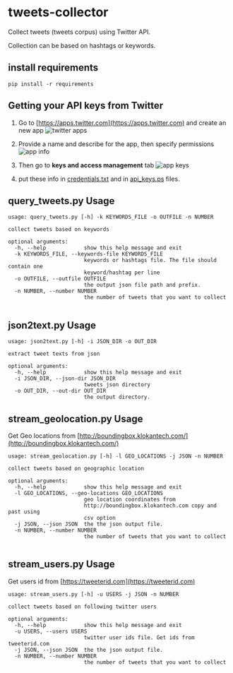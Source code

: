 # tweets-collector
Collect tweets (tweets corpus) using Twitter API. 

Collection can be based on hashtags or keywords.

## install requirements 
```pip install -r requirements```
 
 
## Getting your API keys from Twitter
1. Go to [https://apps.twitter.com](https://apps.twitter.com) and create an new app
![twitter apps](png/twitter_app1.png)

2. Provide a name and describe for the app, then specify permissions 
![app info](png/twitter_app2.png)

3. Then go to **keys and access management** tab 
![app keys](png/twitter_app3.png)

4. put these info in [credentials.txt](twitter-files/credentials.txt) and in [api_keys.ps](api_keys.py) files.


## query_tweets.py Usage

```
usage: query_tweets.py [-h] -k KEYWORDS_FILE -o OUTFILE -n NUMBER

collect tweets based on keywords

optional arguments:
  -h, --help            show this help message and exit
  -k KEYWORDS_FILE, --keywords-file KEYWORDS_FILE
                        keywords or hashtags file. The file should contain one
                        keyword/hashtag per line
  -o OUTFILE, --outfile OUTFILE
                        the output json file path and prefix.
  -n NUMBER, --number NUMBER
                        the number of tweets that you want to collect


```


## json2text.py Usage
 
```
usage: json2text.py [-h] -i JSON_DIR -o OUT_DIR

extract tweet texts from json

optional arguments:
  -h, --help            show this help message and exit
  -i JSON_DIR, --json-dir JSON_DIR
                        tweets json directory
  -o OUT_DIR, --out-dir OUT_DIR
                        the output directory.

```


## stream_geolocation.py Usage 

Get Geo locations from [http://boundingbox.klokantech.com/](http://boundingbox.klokantech.com/)
```
usage: stream_geolocation.py [-h] -l GEO_LOCATIONS -j JSON -n NUMBER

collect tweets based on geographic location

optional arguments:
  -h, --help            show this help message and exit
  -l GEO_LOCATIONS, --geo-locations GEO_LOCATIONS
                        geo location coordinates from
                        http://boundingbox.klokantech.com copy and past using 
                        csv option
  -j JSON, --json JSON  the the json output file.
  -n NUMBER, --number NUMBER
                        the number of tweets that you want to collect


```


## stream_users.py Usage 

Get users id from [https://tweeterid.com](https://tweeterid.com)

```
usage: stream_users.py [-h] -u USERS -j JSON -n NUMBER

collect tweets based on following twitter users

optional arguments:
  -h, --help            show this help message and exit
  -u USERS, --users USERS
                        twitter user ids file. Get ids from tweeterid.com
  -j JSON, --json JSON  the the json output file.
  -n NUMBER, --number NUMBER
                        the number of tweets that you want to collect

```
